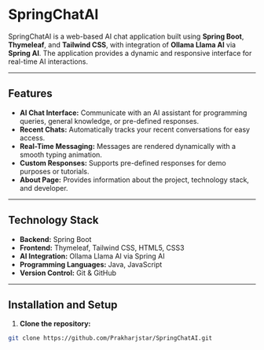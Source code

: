 # SpringChatAI

SpringChatAI is a web-based AI chat application built using **Spring Boot**, **Thymeleaf**, and **Tailwind CSS**, with integration of **Ollama Llama AI** via **Spring AI**. The application provides a dynamic and responsive interface for real-time AI interactions.

---

## Features

- **AI Chat Interface:** Communicate with an AI assistant for programming queries, general knowledge, or pre-defined responses.  
- **Recent Chats:** Automatically tracks your recent conversations for easy access.  
- **Real-Time Messaging:** Messages are rendered dynamically with a smooth typing animation.  
- **Custom Responses:** Supports pre-defined responses for demo purposes or tutorials.  
- **About Page:** Provides information about the project, technology stack, and developer.

---

## Technology Stack

- **Backend:** Spring Boot  
- **Frontend:** Thymeleaf, Tailwind CSS, HTML5, CSS3  
- **AI Integration:** Ollama Llama AI via Spring AI  
- **Programming Languages:** Java, JavaScript  
- **Version Control:** Git & GitHub  

---

## Installation and Setup

1. **Clone the repository:**
```bash
git clone https://github.com/Prakharjstar/SpringChatAI.git
